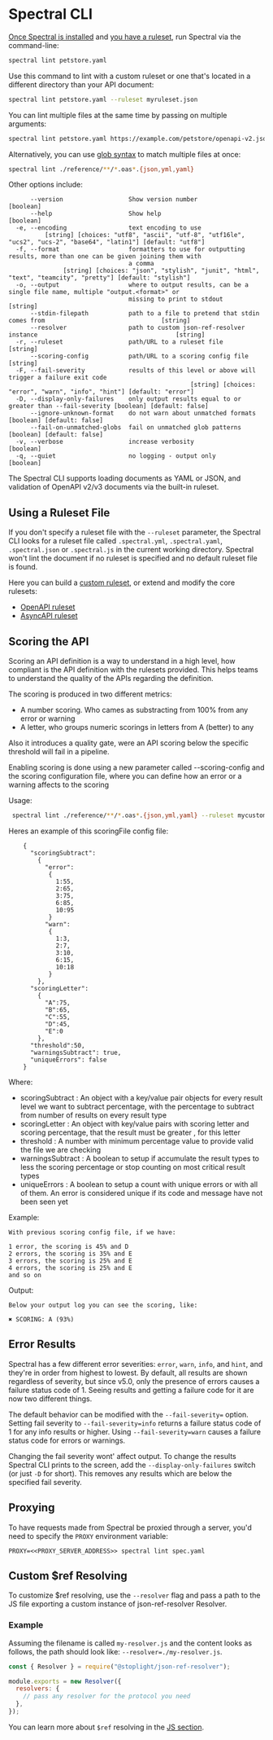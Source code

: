 # Spectral CLI

[Once Spectral is installed](../getting-started/2-installation.md) and [you have a ruleset](../../README.md#installation-and-usage), run Spectral via the command-line:

```bash
spectral lint petstore.yaml
```

Use this command to lint with a custom ruleset or one that's located in a different directory than your API document:

```bash
spectral lint petstore.yaml --ruleset myruleset.json
```

You can lint multiple files at the same time by passing on multiple arguments:

```bash
spectral lint petstore.yaml https://example.com/petstore/openapi-v2.json https://example.com/todos/openapi-v3.json
```

Alternatively, you can use [glob syntax](https://github.com/mrmlnc/fast-glob#basic-syntax) to match multiple files at once:

```bash
spectral lint ./reference/**/*.oas*.{json,yml,yaml}
```

Other options include:

```
      --version                  Show version number                                                           [boolean]
      --help                     Show help                                                                     [boolean]
  -e, --encoding                 text encoding to use
          [string] [choices: "utf8", "ascii", "utf-8", "utf16le", "ucs2", "ucs-2", "base64", "latin1"] [default: "utf8"]
  -f, --format                   formatters to use for outputting results, more than one can be given joining them with
                                 a comma
               [string] [choices: "json", "stylish", "junit", "html", "text", "teamcity", "pretty"] [default: "stylish"]
  -o, --output                   where to output results, can be a single file name, multiple "output.<format>" or
                                 missing to print to stdout                                                     [string]
      --stdin-filepath           path to a file to pretend that stdin comes from                                [string]
      --resolver                 path to custom json-ref-resolver instance                                      [string]
  -r, --ruleset                  path/URL to a ruleset file                                                     [string]
      --scoring-config           path/URL to a scoring config file                                              [string]
  -F, --fail-severity            results of this level or above will trigger a failure exit code
                                                  [string] [choices: "error", "warn", "info", "hint"] [default: "error"]
  -D, --display-only-failures    only output results equal to or greater than --fail-severity [boolean] [default: false]
      --ignore-unknown-format    do not warn about unmatched formats                          [boolean] [default: false]
      --fail-on-unmatched-globs  fail on unmatched glob patterns                              [boolean] [default: false]
  -v, --verbose                  increase verbosity                                                            [boolean]
  -q, --quiet                    no logging - output only                                                      [boolean]
```

The Spectral CLI supports loading documents as YAML or JSON, and validation of OpenAPI v2/v3 documents via the built-in ruleset.

## Using a Ruleset File

If you don't specify a ruleset file with the `--ruleset` parameter, the Spectral CLI looks for a ruleset file called `.spectral.yml`, `.spectral.yaml`, `.spectral.json` or `.spectral.js` in the current working directory.
Spectral won't lint the document if no ruleset is specified and no default ruleset file is found.

Here you can build a [custom ruleset](../getting-started/3-rulesets.md), or extend and modify the core rulesets:

- [OpenAPI ruleset](../reference/openapi-rules.md)
- [AsyncAPI ruleset](../reference/asyncapi-rules.md)

## Scoring the API

Scoring an API definition is a way to understand in a high level, how compliant is the API definition with the rulesets provided. This helps teams to understand the quality of the APIs regarding the definition.

The scoring is produced in two different metrics:

- A number scoring. Who cames as substracting from 100% from any error or warning
- A letter, who groups numeric scorings in letters from A (better) to any

Also it introduces a quality gate, were an API scoring below the specific threshold will fail in a pipeline.

Enabling scoring is done using a new parameter called --scoring-config and the scoring configuration file, where you can define how an error or a warning affects to the scoring

Usage:

```bash
 spectral lint ./reference/**/*.oas*.{json,yml,yaml} --ruleset mycustomruleset.js --scoring-config ./scoringFile.json
```

Heres an example of this scoringFile config file:

```
    {
      "scoringSubtract":
        {
          "error":
           {
             1:55,
             2:65,
             3:75,
             6:85,
             10:95
           }
          "warn":
           {
             1:3,
             2:7,
             3:10,
             6:15,
             10:18
           }
        },
      "scoringLetter":
        {
          "A":75,
          "B":65,
          "C":55,
          "D":45,
          "E":0
        },
      "threshold":50,
      "warningsSubtract": true,
      "uniqueErrors": false
    }
```

Where:

- scoringSubtract : An object with a key/value pair objects for every result level we want to subtract percentage, with the percentage to subtract from number of results on every result type
- scoringLetter : An object with key/value pairs with scoring letter and scoring percentage, that the result must be greater , for this letter
- threshold : A number with minimum percentage value to provide valid the file we are checking
- warningsSubtract : A boolean to setup if accumulate the result types to less the scoring percentage or stop counting on most critical result types
- uniqueErrors : A boolean to setup a count with unique errors or with all of them. An error is considered unique if its code and message have not been seen yet

Example:

    With previous scoring config file, if we have:

    1 error, the scoring is 45% and D
    2 errors, the scoring is 35% and E
    3 errors, the scoring is 25% and E
    4 errors, the scoring is 25% and E
    and so on

Output:

    Below your output log you can see the scoring, like:

    ✖ SCORING: A (93%)

## Error Results

Spectral has a few different error severities: `error`, `warn`, `info`, and `hint`, and they're in order from highest to lowest. By default, all results are shown regardless of severity, but since v5.0, only the presence of errors causes a failure status code of 1. Seeing results and getting a failure code for it are now two different things.

The default behavior can be modified with the `--fail-severity=` option. Setting fail severity to `--fail-severity=info` returns a failure status code of 1 for any info results or higher. Using `--fail-severity=warn` causes a failure status code for errors or warnings.

Changing the fail severity wont' affect output. To change the results Spectral CLI prints to the screen, add the `--display-only-failures` switch (or just `-D` for short). This removes any results which are below the specified fail severity.

## Proxying

To have requests made from Spectral be proxied through a server, you'd need to specify the `PROXY` environment variable:

`PROXY=<<PROXY_SERVER_ADDRESS>> spectral lint spec.yaml`

## Custom \$ref Resolving

To customize $ref resolving, use the `--resolver` flag and pass a path to the JS file exporting a custom instance of json-ref-resolver Resolver.

### Example

Assuming the filename is called `my-resolver.js` and the content looks as follows, the path should look like: `--resolver=./my-resolver.js`.

```js
const { Resolver } = require("@stoplight/json-ref-resolver");

module.exports = new Resolver({
  resolvers: {
    // pass any resolver for the protocol you need
  },
});
```

You can learn more about `$ref` resolving in the [JS section](./3-javascript.md#using-a-custom-resolver).
